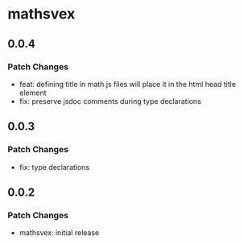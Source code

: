 # mathsvex

## 0.0.4

### Patch Changes

- feat: defining title in math.js files will place it in the html head title element
- fix: preserve jsdoc comments during type declarations

## 0.0.3

### Patch Changes

- fix: type declarations

## 0.0.2

### Patch Changes

- mathsvex: initial release
